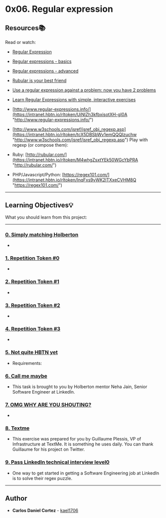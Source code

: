 # 0x06. Regular expression

## Resources:books:
Read or watch:
* [Regular Expression](https://intranet.hbtn.io/concepts/29)
* [Regular expressions - basics](https://intranet.hbtn.io/rltoken/SJ2eQ7V2iQlCgLc-L96zWg)
* [Regular expressions - advanced](https://intranet.hbtn.io/rltoken/qyjWL-J1_qUaZGR690gH1Q)
* [Rubular is your best friend](https://intranet.hbtn.io/rltoken/WCjn8NgohbQ5NGXEObWZvQ)
* [Use a regular expression against a problem: now you have 2 problems](https://intranet.hbtn.io/rltoken/Zfvv_ydOCvJ_YaBB6eDqVw)
* [Learn Regular Expressions with simple, interactive exercises](https://intranet.hbtn.io/rltoken/Y-OVGcJ5cskdXWIBowiE_A)
* [http://www.regular-expressions.info/](https://intranet.hbtn.io/rltoken/UiNlZh3kfbxisotXH-gI0A "http://www.regular-expressions.info/")
* [http://www.w3schools.com/jsref/jsref_obj_regexp.asp](https://intranet.hbtn.io/rltoken/tcX5DBSbWv1emQQQIzuchw "http://www.w3schools.com/jsref/jsref_obj_regexp.asp")  Play with regexp (or compose them):
    
* Ruby:  [http://rubular.com/](https://intranet.hbtn.io/rltoken/M4whgZsxtYEk50WGcYbPRA "http://rubular.com/")
    
* PHP/Javascript/Python:  [https://regex101.com/](https://intranet.hbtn.io/rltoken/InqFxs9vWK2lTXxeCVHM8Q "https://regex101.com/")

---
## Learning Objectives:bulb:
What you should learn from this project:

---

### [0. Simply matching Holberton](./0-simply_match_holberton.rb)
* 


### [1. Repetition Token #0](./1-repetition_token_0.rb)
* 


### [2. Repetition Token #1](./2-repetition_token_1.rb)
* 


### [3. Repetition Token #2](./3-repetition_token_2.rb)
* 


### [4. Repetition Token #3](./4-repetition_token_3.rb)
* 


### [5. Not quite HBTN yet](./5-beginning_and_end.rb)
* Requirements:


### [6. Call me maybe](./6-phone_number.rb)
* This task is brought to you by Holberton mentor Neha Jain, Senior Software Engineer at LinkedIn.


### [7. OMG WHY ARE YOU SHOUTING?](./7-OMG_WHY_ARE_YOU_SHOUTING.rb)
* 


### [8. Textme](./100-textme.rb)
* This exercise was prepared for you by Guillaume Plessis, VP of Infrastructure at TextMe. It is something he uses daily. You can thank Guillaume for his project on Twitter.


### [9. Pass LinkedIn technical interview level0](./101-passed_linkedin_regex_challenge.jpg)
* One way to get started in getting a Software Engineering job at LinkedIn is to solve their regex puzzle.

---

## Author
* **Carlos Daniel Cortez** - [kael1706](https://github.com/kael1706)